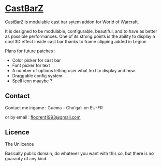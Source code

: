 # [CastBarZ](https://wow.curseforge.com/projects/castbarz)

CastBarZ is modulable cast bar sytem addon for World of Warcraft.

It is designed to be modulable, configurable, beautiful, and to have as better as possible performances. One of its strong points is the ability to display a cool 3D effect inside cast bar thanks to frame clipping added in Legion

Plans for future patches :
- Color picker for cast bar
- Font picker for text
- A number of options letting user what text to display and how.
- Draggable config system
- Spell icon maaybe ?

## Contact

Contact me ingame : Guema - Cho'gall on EU-FR

or by email : floorent1993@gmail.com

## Licence

The Unlicence

Basically public domain, do whatever you want with this co, but there is no guaranty of any kind.
